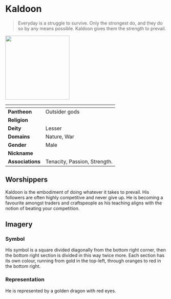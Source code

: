 # Kaldoon

> Everyday is a struggle to survive. Only the strongest do, and they do so by any means possible. Kaldoon gives them the strength to prevail.

<img src="../../../images/gods/kaldoon.png" height="200" />

| []() | |
| --- | --- |
| **Pantheon** | Outsider gods |
| **Religion** | |
| **Deity** | Lesser |
| **Domains** | Nature, War |
| **Gender** | Male |
| **Nickname** | |
| **Associations** | Tenacity, Passion, Strength. |

## Worshippers

Kaldoon is the embodiment of doing whatever it takes to prevail. His followers are often highly competitive and never give up. He is becoming a favourite amongst traders and craftspeople as his teaching aligns with the notion of beating your competition.

## Imagery

### Symbol

His symbol is a square divided diagonally from the bottom right corner, then the bottom right section is divided in this way twice more. Each section has its own colour, running from gold in the top-left, through oranges to red in the bottom right.

### Representation

He is represented by a golden dragon with red eyes.
